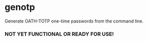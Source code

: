 # genotp

Generate OATH-TOTP one-time passwords from the command line.

### NOT YET FUNCTIONAL OR READY FOR USE!
